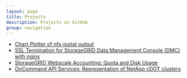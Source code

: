 ```yaml
---
layout: page
title: Projects
description: Projects on GitHub
group: navigation
---
```


- [Chart Plotter of nfs-iostat output ](https://adlytaibi.github.io/nfsioplotter)
- [SSL Termination for StorageGRID Data Management Console (DMC) with nginx](https://adlytaibi.github.io/sgws-dmc)
- [StorageGRID Webscale Accounting: Quota and Disk Usage](https://adlytaibi.github.io/sgws-acnt)
- [OnCommand API Services: Representation of NetApp cDOT clusters](https://adlytaibi.github.io/ocapi)
